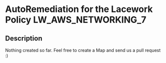 # AutoRemediation for the Lacework Policy LW_AWS_NETWORKING_7

## Description
Nothing created so far. Feel free to create a Map and send us a pull request :)
